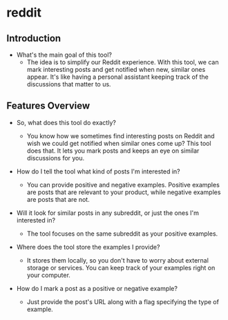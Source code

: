 # reddit

## Introduction

- What's the main goal of this tool?
   - The idea is to simplify our Reddit experience. With this tool, we can mark interesting posts and get notified when new, similar ones appear. It's like having a personal assistant keeping track of the discussions that matter to us.

## Features Overview

- So, what does this tool do exactly?
   - You know how we sometimes find interesting posts on Reddit and wish we could get notified when similar ones come up? This tool does that. It lets you mark posts and keeps an eye on similar discussions for you.

- How do I tell the tool what kind of posts I'm interested in?
   - You can provide positive and negative examples. Positive examples are posts that are relevant to your product, while negative examples are posts that are not.

- Will it look for similar posts in any subreddit, or just the ones I'm interested in?
   - The tool focuses on the same subreddit as your positive examples.

- Where does the tool store the examples I provide?
   - It stores them locally, so you don't have to worry about external storage or services. You can keep track of your examples right on your computer.

- How do I mark a post as a positive or negative example?
   - Just provide the post's URL along with a flag specifying the type of example.
